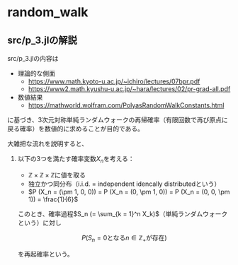 # random_walk
## src/p_3.jlの解説
src/p_3.jlの内容は

- 理論的な側面
    - https://www.math.kyoto-u.ac.jp/~ichiro/lectures/07bpr.pdf
    - https://www2.math.kyushu-u.ac.jp/~hara/lectures/02/pr-grad-all.pdf
- 数値結果
    - https://mathworld.wolfram.com/PolyasRandomWalkConstants.html

に基づき、3次元対称単純ランダムウォークの再帰確率（有限回数で再び原点に戻る確率）を数値的に求めることが目的である。

大雑把な流れを説明すると、

1. 以下の3つを満たす確率変数$X_n$を考える：
   - $\mathbb{Z} \times \mathbb{Z} \times \mathbb{Z}$に値を取る
   - 独立かつ同分布（i.i.d. = independent idencally distributedという）
   - $P (X_n = (\pm 1, 0, 0)) = P (X_n = (0, \pm 1, 0)) = P (X_n = (0, 0, \pm 1)) = \frac{1}{6}$

   このとき、確率過程$S_n (= \sum_{k = 1}^n X_k)$（単純ランダムウォークという）に対し
   ```math
   P(S_n = 0 \text{となる} n \in \mathbb{Z}_+ \text{が存在})
   ```
   を再起確率という。
